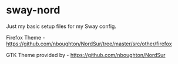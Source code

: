 # sway-nord

Just my basic setup files for my Sway config. 

Firefox Theme - https://github.com/nboughton/NordSur/tree/master/src/other/firefox

GTK Theme provided by - https://github.com/nboughton/NordSur
